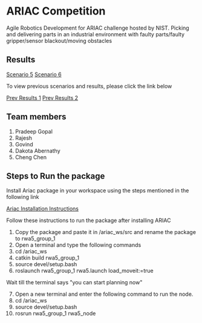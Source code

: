 # ARIAC Competition

Agile Robotics Development for ARIAC challenge hosted by NIST. Picking and delivering parts in an industrial environment with faulty parts/faulty gripper/sensor blackout/moving obstacles

## Results
[Scenario 5](https://youtu.be/OBoudhBBgK8)
[Scenario 6](https://www.youtube.com/watch?v=RjY7Hs_85mE)

To view previous scenarios and results, please click the link below

[Prev Results 1](https://github.com/Pradeep-Gopal/ARIAC---Agile-Software-Development-for-Robots)
[Prev Results 2](https://github.com/Pradeep-Gopal/ARIAC_Agile_SoftDev_for_Industrial_Robots)

## Team members
1. Pradeep Gopal
2. Rajesh 
3. Govind
4. Dakota Abernathy
5. Cheng Chen

## Steps to Run the package

Install Ariac package in your workspace using the steps mentioned in the following link

[Ariac Installation Instructions](https://github.com/usnistgov/ARIAC/blob/master/wiki/tutorials/installation.md)


Follow these instructions to run the package after installing ARIAC

1. Copy the package and paste it in /ariac_ws/src and rename the package to rwa5_group_1
2. Open a terminal and type the following commands
3. cd /ariac_ws
4. catkin build rwa5_group_1
5. source devel/setup.bash
6. roslaunch rwa5_group_1 rwa5.launch load_moveit:=true

Wait till the terminal says "you can start planning now"

7. Open a new terminal and enter the following command to run the node.
8. cd /ariac_ws
9. source devel/setup.bash
10. rosrun rwa5_group_1 rwa5_node


